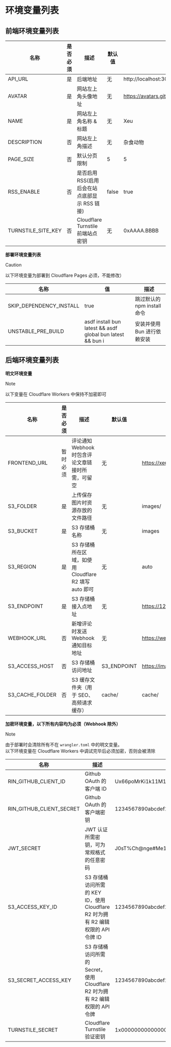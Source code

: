 # 环境变量列表

## 前端环境变量列表

| 名称          | 是否必须 | 描述                           | 默认值   | 示例值                                              |
|-------------|------|------------------------------|-------|--------------------------------------------------|
| API_URL     | 是    | 后端地址                         | 无     | http://localhost:3001                            |
| AVATAR      | 是    | 网站左上角头像地址                    | 无     | https://avatars.githubusercontent.com/u/36541432 |
| NAME        | 是    | 网站左上角名称 & 标题                 | 无     | Xeu                                              |
| DESCRIPTION | 否    | 网站左上角描述                      | 无     | 杂食动物                                             |
| PAGE_SIZE   | 否    | 默认分页限制                       | 5     | 5                                                |
| RSS_ENABLE  | 否    | 是否启用 RSS(启用后会在站点底部显示 RSS 链接) | false | true                                             |
| TURNSTILE_SITE_KEY | 否 | Cloudflare Turnstile 前端站点密钥 | 无 | 0xAAAA.BBBB |

**部署环境变量列表**

> [!CAUTION]
> 以下环境变量为部署到 Cloudflare Pages 必须，不能修改）

| 名称                      | 值                                                          | 描述                   |
|-------------------------|------------------------------------------------------------|----------------------|
| SKIP_DEPENDENCY_INSTALL | true                                                       | 跳过默认的 npm install 命令 |
| UNSTABLE_PRE_BUILD      | asdf install bun latest && asdf global bun latest && bun i | 安装并使用 Bun 进行依赖安装     |

## 后端环境变量列表

**明文环境变量**

> [!NOTE]
> 以下变量在 Cloudflare Workers 中保持不加密即可

| 名称              | 是否必须 | 描述                                      | 默认值         | 示例值                                                             |
|-----------------|------|-----------------------------------------|-------------|-----------------------------------------------------------------|
| FRONTEND_URL    | 暂时必须 | 评论通知 Webhook 时包含评论文章链接时所需，可留空           | 无           | https://xeu.life                                                |
| S3_FOLDER       | 是    | 上传保存图片时资源存放的文件路径                        | 无           | images/                                                         |
| S3_BUCKET       | 是    | S3 存储桶名称                                | 无           | images                                                          |
| S3_REGION       | 是    | S3 存储桶所在区域，如使用 Cloudflare R2 填写 auto 即可 | 无           | auto                                                            |
| S3_ENDPOINT     | 是    | S3 存储桶接入点地址                             | 无           | https://1234567890abcdef1234567890abcd.r2.cloudflarestorage.com |
| WEBHOOK_URL     | 否    | 新增评论时发送 Webhook 通知目标地址                  | 无           | https://webhook.example.com/webhook                             |
| S3_ACCESS_HOST  | 否    | S3 存储桶访问地址                              | S3_ENDPOINT | https://image.xeu.life                                          |
| S3_CACHE_FOLDER | 否    | S3 缓存文件夹（用于 SEO、高频请求缓存）                 | cache/      | cache/                                                          |

**加密环境变量，以下所有内容均为必须（Webhook 除外）**

> [!NOTE]
> 由于部署时会清除所有不在 `wrangler.toml` 中的明文变量。\
> 以下环境变量在 Cloudflare Workers 中调试完毕后必须加密，否则会被清除

| 名称                       | 描述                                                          | 示例值                                                              |
|--------------------------|-------------------------------------------------------------|------------------------------------------------------------------|
| RIN_GITHUB_CLIENT_ID     | Github OAuth 的客户端 ID                                        | Ux66poMrKi1k11M1Q1b2                                             |
| RIN_GITHUB_CLIENT_SECRET | Github OAuth 的客户端密钥                                         | 1234567890abcdef1234567890abcdef12345678                         |
| JWT_SECRET               | JWT 认证所需密钥，可为常规格式的任意密码                                      | J0sT%Ch@nge#Me1                                                  |
| S3_ACCESS_KEY_ID         | S3 存储桶访问所需的 KEY ID，使用 Cloudflare R2 时为拥有 R2 编辑权限的 API 令牌 ID | 1234567890abcdef1234567890abcd                                   |
| S3_SECRET_ACCESS_KEY     | S3 存储桶访问所需的 Secret，使用 Cloudflare R2 时为拥有 R2 编辑权限的 API 令牌    | 1234567890abcdef1234567890abcdef1234567890abcdef1234567890abcdef |
| TURNSTILE_SECRET         | Cloudflare Turnstile 验证密钥 | 1x0000000000000000000000000000000AA |
